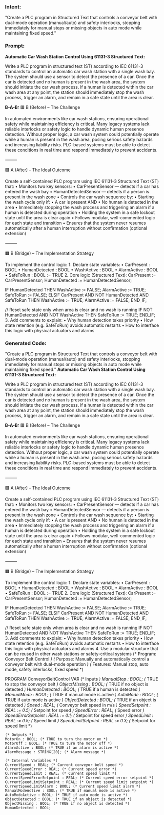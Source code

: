 ### Intent:
"Create a PLC program in Structured Text that controls a conveyor belt with dual-mode operation (manual/auto) and safety interlocks, stopping immediately for manual stops or missing objects in auto mode while maintaining fixed speed."

### Prompt:
**Automatic Car Wash Station Control Using 61131-3 Structured Text:**

Write a PLC program in structured text (ST) according to IEC 61131-3 standards to control an automatic car wash station with a single wash bay. The system should use a sensor to detect the presence of a car. Once the car is detected and no human is present in the wash area, the system should initiate the car wash process. If a human is detected within the car wash area at any point, the station should immediately stop the wash process, trigger an alarm, and remain in a safe state until the area is clear.

**B-A-B:**
🟥 B (Before) – The Challenge

In automated environments like car wash stations, ensuring operational safety while maintaining efficiency is critical. Many legacy systems lack reliable interlocks or safety logic to handle dynamic human presence detection. Without proper logic, a car wash system could potentially operate while a human is present in the wash area, posing serious safety hazards and increasing liability risks. PLC-based systems must be able to detect these conditions in real time and respond immediately to prevent accidents.

⸻

🟩 A (After) – The Ideal Outcome

Create a self-contained PLC program using IEC 61131-3 Structured Text (ST) that:
	•	Monitors two key sensors:
	•	CarPresentSensor — detects if a car has entered the wash bay
	•	HumanDetectedSensor — detects if a person is present in the wash zone
	•	Controls the car wash sequence by:
	•	Starting the wash cycle only if:
	•	A car is present AND
	•	No human is detected in the area
	•	Immediately stopping the wash process and triggering an alarm if a human is detected during operation
	•	Holding the system in a safe lockout state until the area is clear again
	•	Follows modular, well-commented logic for each state and transition
	•	Ensures that the system never resumes automatically after a human interruption without confirmation (optional extension)

⸻

🟧 B (Bridge) – The Implementation Strategy

To implement the control logic:
	1.	Declare state variables:
	•	CarPresent : BOOL
	•	HumanDetected : BOOL
	•	WashActive : BOOL
	•	AlarmActive : BOOL
	•	SafeToRun : BOOL := TRUE
	2.	Core logic (Structured Text):
CarPresent := CarPresentSensor;
HumanDetected := HumanDetectedSensor;

IF HumanDetected THEN
    WashActive := FALSE;
    AlarmActive := TRUE;
    SafeToRun := FALSE;
ELSIF CarPresent AND NOT HumanDetected AND SafeToRun THEN
    WashActive := TRUE;
    AlarmActive := FALSE;
END_IF;

// Reset safe state only when area is clear and no wash is running
IF NOT HumanDetected AND NOT WashActive THEN
    SafeToRun := TRUE;
END_IF;
	3.	Add comments to explain:
	•	Why human detection takes priority
	•	How state retention (e.g. SafeToRun) avoids automatic restarts
	•	How to interface this logic with physical actuators and alarms

### Generated Code:
"Create a PLC program in Structured Text that controls a conveyor belt with dual-mode operation (manual/auto) and safety interlocks, stopping immediately for manual stops or missing objects in auto mode while maintaining fixed speed."
**Automatic Car Wash Station Control Using 61131-3 Structured Text:**

Write a PLC program in structured text (ST) according to IEC 61131-3 standards to control an automatic car wash station with a single wash bay. The system should use a sensor to detect the presence of a car. Once the car is detected and no human is present in the wash area, the system should initiate the car wash process. If a human is detected within the car wash area at any point, the station should immediately stop the wash process, trigger an alarm, and remain in a safe state until the area is clear.

**B-A-B:**
🟥 B (Before) – The Challenge

In automated environments like car wash stations, ensuring operational safety while maintaining efficiency is critical. Many legacy systems lack reliable interlocks or safety logic to handle dynamic human presence detection. Without proper logic, a car wash system could potentially operate while a human is present in the wash area, posing serious safety hazards and increasing liability risks. PLC-based systems must be able to detect these conditions in real time and respond immediately to prevent accidents.

⸻

🟩 A (After) – The Ideal Outcome

Create a self-contained PLC program using IEC 61131-3 Structured Text (ST) that:
	•	Monitors two key sensors:
	•	CarPresentSensor — detects if a car has entered the wash bay
	•	HumanDetectedSensor — detects if a person is present in the wash zone
	•	Controls the car wash sequence by:
	•	Starting the wash cycle only if:
	•	A car is present AND
	•	No human is detected in the area
	•	Immediately stopping the wash process and triggering an alarm if a human is detected during operation
	•	Holding the system in a safe lockout state until the area is clear again
	•	Follows modular, well-commented logic for each state and transition
	•	Ensures that the system never resumes automatically after a human interruption without confirmation (optional extension)

⸻

🟧 B (Bridge) – The Implementation Strategy

To implement the control logic:
	1.	Declare state variables:
	•	CarPresent : BOOL
	•	HumanDetected : BOOL
	•	WashActive : BOOL
	•	AlarmActive : BOOL
	•	SafeToRun : BOOL := TRUE
	2.	Core logic (Structured Text):
CarPresent := CarPresentSensor;
HumanDetected := HumanDetectedSensor;

IF HumanDetected THEN
    WashActive := FALSE;
    AlarmActive := TRUE;
    SafeToRun := FALSE;
ELSIF CarPresent AND NOT HumanDetected AND SafeToRun THEN
    WashActive := TRUE;
    AlarmActive := FALSE;
END_IF;

// Reset safe state only when area is clear and no wash is running
IF NOT HumanDetected AND NOT WashActive THEN
    SafeToRun := TRUE;
END_IF;
	3.	Add comments to explain:
	•	Why human detection takes priority
	•	How state retention (e.g. SafeToRun) avoids automatic restarts
	•	How to interface this logic with physical actuators and alarms
	4.	Use a modular structure that can be reused in other wash stations or safety-critical systems
(* Program: Conveyor Belt Control *)
(* Purpose: Manually and automatically control a conveyor belt with dual-mode operation *)
(* Features: Manual stop, auto mode, safety interlocks, fixed speed *)

PROGRAM ConveyorBeltControl
VAR
    (* Inputs *)
    ManualStop : BOOL; (* TRUE to stop the conveyor belt *)
    ObjectMissing : BOOL; (* TRUE if no object is detected *)
    HumanDetected : BOOL; (* TRUE if a human is detected *)
    ManualMode : BOOL; (* TRUE if manual mode is active *)
    AutoMode : BOOL; (* TRUE if auto mode is active *)
    ObjectDetected : BOOL; (* TRUE if an object is detected *)
    Speed : REAL; (* Conveyor belt speed in m/s *)
    SpeedSetpoint : REAL := 0.5; (* Setpoint for speed *)
    SpeedError : REAL; (* Speed error *)
    SpeedErrorSetpoint : REAL := 0.1; (* Setpoint for speed error *)
    SpeedLimit : REAL := 0.5; (* Speed limit *)
    SpeedLimitSetpoint : REAL := 0.3; (* Setpoint for speed limit *)
    
    (* Outputs *)
    MotorOn : BOOL; (* TRUE to turn the motor on *)
    MotorOff : BOOL; (* TRUE to turn the motor off *)
    AlarmActive : BOOL; (* TRUE if an alarm is active *)
    AlarmMessage : STRING[20]; (* Alarm message *)
    
    (* Internal Variables *)
    CurrentSpeed : REAL; (* Current conveyor belt speed *)
    CurrentSpeedError : REAL; (* Current speed error *)
    CurrentSpeedLimit : REAL; (* Current speed limit *)
    CurrentSpeedErrorSetpoint : REAL; (* Current speed error setpoint *)
    CurrentSpeedLimitSetpoint : REAL; (* Current speed limit setpoint *)
    CurrentSpeedLimitAlarm : BOOL; (* Current speed limit alarm *)
    ManualModeActive : BOOL; (* TRUE if manual mode is active *)
    AutoModeActive : BOOL; (* TRUE if auto mode is active *)
    ObjectDetected : BOOL; (* TRUE if an object is detected *)
    ObjectMissing : BOOL; (* TRUE if no object is detected *)
    HumanDetected : BOOL;
